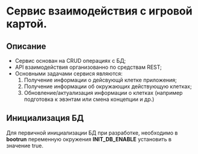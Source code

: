# Сервис взаимодействия с игровой картой.

## Описание
- Сервис основан на CRUD операциях с БД;
- API взаимодействия организованно по средствам REST;
- Основными задачами сервися являются:
    1. Получение информации о дейсвующй клетке приложения;
    2. Получение информации об окружающих действующую клетках;
    3. Обновление/актуализация информации о клетках (например подготовка к эвэнтам или смена концепции и др.)
    
## Инициализация БД
Для первичной инициализации БД при разработке, необходимо в **bootrun** переменную окружения **INIT_DB_ENABLE** установить в значение true.
